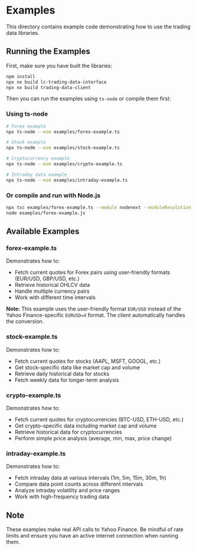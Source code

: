 # Examples

This directory contains example code demonstrating how to use the trading data libraries.

## Running the Examples

First, make sure you have built the libraries:

```bash
npm install
npx nx build lc-trading-data-interface
npx nx build trading-data-client
```

Then you can run the examples using `ts-node` or compile them first:

### Using ts-node

```bash
# Forex example
npx ts-node --esm examples/forex-example.ts

# Stock example
npx ts-node --esm examples/stock-example.ts

# Cryptocurrency example
npx ts-node --esm examples/crypto-example.ts

# Intraday data example
npx ts-node --esm examples/intraday-example.ts
```

### Or compile and run with Node.js

```bash
npx tsc examples/forex-example.ts --module nodenext --moduleResolution nodenext --target es2022
node examples/forex-example.js
```

## Available Examples

### forex-example.ts

Demonstrates how to:
- Fetch current quotes for Forex pairs using user-friendly formats (EUR/USD, GBP/USD, etc.)
- Retrieve historical OHLCV data
- Handle multiple currency pairs
- Work with different time intervals

**Note:** This example uses the user-friendly format `EUR/USD` instead of the Yahoo Finance-specific `EURUSD=X` format. The client automatically handles the conversion.

### stock-example.ts

Demonstrates how to:
- Fetch current quotes for stocks (AAPL, MSFT, GOOGL, etc.)
- Get stock-specific data like market cap and volume
- Retrieve daily historical data for stocks
- Fetch weekly data for longer-term analysis

### crypto-example.ts

Demonstrates how to:
- Fetch current quotes for cryptocurrencies (BTC-USD, ETH-USD, etc.)
- Get crypto-specific data including market cap and volume
- Retrieve historical data for cryptocurrencies
- Perform simple price analysis (average, min, max, price change)

### intraday-example.ts

Demonstrates how to:
- Fetch intraday data at various intervals (1m, 5m, 15m, 30m, 1h)
- Compare data point counts across different intervals
- Analyze intraday volatility and price ranges
- Work with high-frequency trading data

## Note

These examples make real API calls to Yahoo Finance. Be mindful of rate limits and ensure you have an active internet connection when running them.
